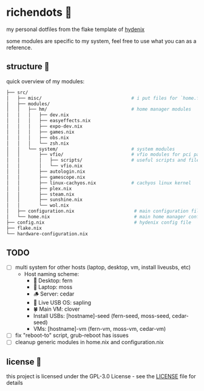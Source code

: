 # richendots 🌿

my personal dotfiles from the flake template of [hydenix](https://github.com/richen604/hydenix)

some modules are specific to my system, feel free to use what you can as a reference.

## structure 📁

quick overview of my modules:

```bash
├── src/
│   ├── misc/                                 # i put files for `home.file` calls here
│   ├── modules/
│   │   ├── hm/                               # home manager modules
│   │   │   ├── dev.nix
│   │   │   ├── easyeffects.nix
│   │   │   ├── expo-dev.nix
│   │   │   ├── games.nix
│   │   │   ├── obs.nix
│   │   │   └── zsh.nix
│   │   └── system/                           # system modules
│   │       ├── vfio/                         # vfio modules for pci passthrough
│   │       │   ├── scripts/                  # useful scripts and files for vfio passthrough
│   │       │   └── vfio.nix
│   │       ├── autologin.nix
│   │       ├── gamescope.nix
│   │       ├── linux-cachyos.nix             # cachyos linux kernel
│   │       ├── plex.nix
│   │       ├── steam.nix
│   │       ├── sunshine.nix
│   │       └── wol.nix
│   ├── configuration.nix                      # main configuration file
│   └── home.nix                               # main home manager configuration file
├── config.nix                                 # hydenix config file
├── flake.nix
└── hardware-configuration.nix
```

## TODO

- [ ] multi system for other hosts (laptop, desktop, vm, install liveusbs, etc)
  - Host naming scheme:
    - 🌿 Desktop: fern
    - 🌱 Laptop: moss
    - 🪵 Server: cedar
    - 🌱 Live USB OS: sapling
    - 🍀 Main VM: clover
    - Install USBs: [hostname]-seed (fern-seed, moss-seed, cedar-seed)
    - VMs: [hostname]-vm (fern-vm, moss-vm, cedar-vm)
- [ ] fix "reboot-to" script, grub-reboot has issues
- [ ] cleanup generic modules in home.nix and configuration.nix

## license 📄

this project is licensed under the GPL-3.0 License - see the [LICENSE](LICENSE) file for details
